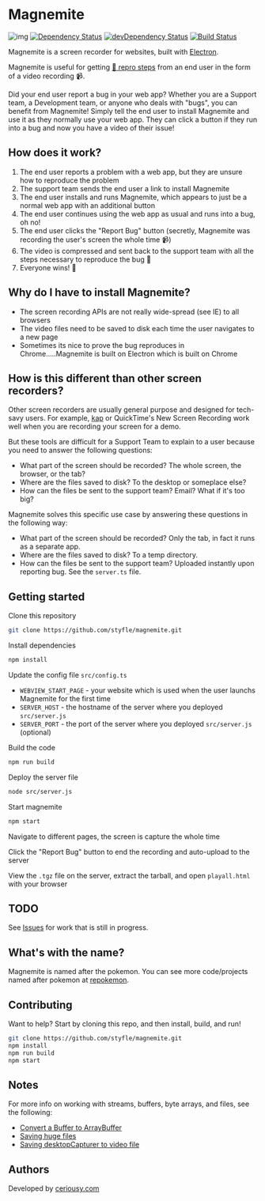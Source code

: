 # Magnemite

![img](http://magnemite.ceriously.com/magnemite.gif)
[![Dependency Status](https://david-dm.org/styfle/magnemite.svg)](https://david-dm.org/styfle/magnemite)
[![devDependency Status](https://david-dm.org/styfle/magnemite/dev-status.svg)](https://david-dm.org/styfle/magnemite#info=devDependencies)
[![Build Status](https://travis-ci.org/styfle/magnemite.svg?branch=master)](https://travis-ci.org/styfle/magnemite)

Magnemite is a screen recorder for websites, built with [Electron](https://electron.atom.io).

Magnemite is useful for getting [🐞 repro steps](https://blogs.msdn.microsoft.com/scottos/2008/08/22/the-value-of-repro-steps-and-why-you-should-care/) from an end user in the form of a video recording 📹.

Did your end user report a bug in your web app? Whether you are a Support team, a Development team, or anyone who deals with "bugs", you can benefit from Magnemite! Simply tell the end user to install Magnemite and use it as they normally use your web app. They can click a button if they run into a bug and now you have a video of their issue!

## How does it work?

1. The end user reports a problem with a web app, but they are unsure how to reproduce the problem
2. The support team sends the end user a link to install Magnemite
3. The end user installs and runs Magnemite, which appears to just be a normal web app with an additional button
4. The end user continues using the web app as usual and runs into a bug, oh no!
5. The end user clicks the "Report Bug" button (secretly, Magnemite was recording the user's screen the whole time 📹)
6. The video is compressed and sent back to the support team with all the steps necessary to reproduce the bug 🐞
7. Everyone wins! 🙌

## Why do I have to install Magnemite?

- The screen recording APIs are not really wide-spread (see IE) to all browsers
- The video files need to be saved to disk each time the user navigates to a new page
- Sometimes its nice to prove the bug reproduces in Chrome.....Magnemite is built on Electron which is built on Chrome

## How is this different than other screen recorders?

Other screen recorders are usually general purpose and designed for tech-savy users. For example, [kap](https://github.com/wulkano/kap) or QuickTime's New Screen Recording work well when you are recording your screen for a demo.

But these tools are difficult for a Support Team to explain to a user because you need to answer the following questions:

- What part of the screen should be recorded? The whole screen, the browser, or the tab?
- Where are the files saved to disk? To the desktop or someplace else?
- How can the files be sent to the support team? Email? What if it's too big?

Magnemite solves this specific use case by answering these questions in the following way:


- What part of the screen should be recorded? Only the tab, in fact it runs as a separate app.
- Where are the files saved to disk? To a temp directory.
- How can the files be sent to the support team? Uploaded instantly upon reporting bug. See the `server.ts` file.

## Getting started

Clone this repository

```sh
git clone https://github.com/styfle/magnemite.git
```

Install dependencies

```sh
npm install
```

Update the config file `src/config.ts` 

- `WEBVIEW_START_PAGE` - your website which is used when the user launchs Magnemite for the first time
- `SERVER_HOST` - the hostname of the server where you deployed `src/server.js`
- `SERVER_PORT` - the port of the server where you deployed `src/server.js` (optional)

Build the code

```sh
npm run build
```

Deploy the server file

```sh
node src/server.js
```

Start magnemite

```sh
npm start
```

Navigate to different pages, the screen is capture the whole time

Click the "Report Bug" button to end the recording and auto-upload to the server

View the `.tgz` file on the server, extract the tarball, and open `playall.html` with your browser

## TODO

See [Issues](https://github.com/styfle/magnemite/issues) for work that is still in progress.

## What's with the name?

Magnemite is named after the pokemon. You can see more code/projects named after pokemon at [repokemon](https://cheeaun.github.io/repokemon/).

## Contributing

Want to help? Start by cloning this repo, and then install, build, and run!

```sh
git clone https://github.com/styfle/magnemite.git
npm install
npm run build
npm start
```

## Notes

For more info on working with streams, buffers, byte arrays, and files, see the following:

* [Convert a Buffer to ArrayBuffer](http://stackoverflow.com/a/12101012/266535)
* [Saving huge files](http://stackoverflow.com/a/36523834/266535)
* [Saving desktopCapturer to video file](http://stackoverflow.com/q/36753288/266535)


## Authors

Developed by [ceriousy.com](https://www.ceriously.com)
